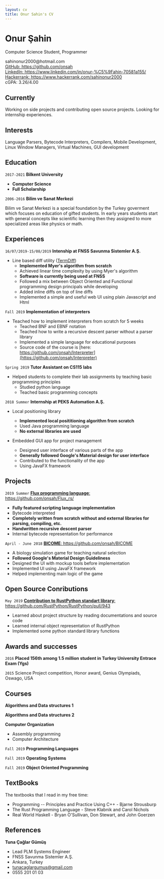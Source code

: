 ```yaml
---
layout: cv
title: Onur Sahin's CV
---
```

# Onur Şahin
Computer Science Student, Programmer

<div id="webaddress">
<t> sahinonur2000@hotmail.com</t> 
<br/> <a href="https://github.com/onsah">GitHub: https://github.com/onsah</a>
<br/> <a href="https://www.linkedin.com/in/onur-%C5%9Fahin-70581a155/"> LinkedIn: https://www.linkedin.com/in/onur-%C5%9Fahin-70581a155/</a>
<br/> <a href="https://www.hackerrank.com/sahinonur2000"> Hackerrank: https://www.hackerrank.com/sahinonur2000</a>
<div> cGPA: 3.26/4.00 </div>
</div>


## Currently

Working on side projects and contributing open source projects. Looking for internship experiences.


## Interests

Language Parsers, Bytecode Interpreters, Compilers, Mobile Development, Linux Window Managers, Virtual Machines, GUI development

## Education

`2017-2021`
__Bilkent University__
- __Computer Science__
- __Full Scholarship__

`2006-2016`
__Bilim ve Sanat Merkezi__

Bilim ve Sanat Merkezi is a special foundation by the Turkey goverment which focuses on education of gifted students. In early years students start with general concepts like scientific learning then they assigned to more specialized areas like physics or math.

## Experiences

`16/07/2019-15/08/2019`
__Intenship at FNSS Savunma Sistemler A.Ş.__
- Line based diff utility (<a href="">TermDiff</a>)
    - __Implemented Myer's algorithm from scratch__
    - Achieved linear time complexity by using Myer's algorithm
    - __Software is currently being used at FNSS__
    - Followed a mix between Object Oriented and Functional programming design principals while developing
    - Added inline diffs on top of line diffs 
    - Implemented a simple and useful web UI using plain Javascript and Html

`Fall 2019`
__Implementation of interpreters__
- Teached how to implement interpreters from scratch for 5 weeks
    - Teached BNF and EBNF notation
    - Teached how to write a recursive descent parser without a parser library
    - Implemented a simple language for educational purposes
    - Source code of the course is [here: https://github.com/onsah/Interpreter](https://github.com/onsah/Interpreter)

`Spring 2019`
__Tutor Assistant on CS115 labs__
- Helped students to complete their lab assignments by teaching basic programming principles
    - Studied python language
    - Teached basic programming concepts

`2018 Summer`
__Internship at PEKS Automation A.Ş.__
- Local positioning library
    - __Implemented local posititioning algorithm from scratch__
    - Used Java programming language
    - __No external libraries are used__

- Embedded GUI app for project management
    - Designed user interface of various parts of the app
    - __Generally followed Google's Material design for user interface__
    - Contributed to the functionality of the app
    - Using JavaFX framework

## Projects

`2019 Summer`
<a href="https://github.com/onsah/Flux_rs/">__Flux programming language__: https://github.com/onsah/Flux_rs/</a> 
- __Fully featured scripting language implementation__
- Bytecode interpreted
- __Completely written from scratch without and external libraries for parsing, compiling, etc.__
- __Handwritten recursive descent parser__
- Internal bytecode representation for performance

`April - June 2018`
<a href="https://github.com/onsah/BICOME">__BICOME__: https://github.com/onsah/BICOME</a> 
- A biology simulation game for teaching natural selection
- __Followed Google's Material Design Guideliness__
- Designed the UI with mockup tools before implementation
- Implemented UI using JavaFX framework
- Helped implementing main logic of the game

## Open Source Conributions
`May 2019`
<a href="https://github.com/RustPython/RustPython/pull/943">__Contribution to RustPython standart library__: https://github.com/RustPython/RustPython/pull/943</a>
- Learned about project structure by reading documentations and source code
- Learned internal object representation of RustPython
- Implemented some python standard library functions

## Awards and successes

`2016`
__Placed 156th among 1.5 million student in Turkey University Entrace Exam (Ygs)__

`2015`
Science Project competition, Honor award, Genius Olympiads, Oswago, USA

## Courses

__Algorithms and Data structures 1__

__Algorithms and Data structures 2__

__Computer Organization__
- Assembly programming
- Computer Architecture

`Fall 2019`
__Programming Languages__

`Fall 2019`
__Operating Systems__

`Fall 2019`
__Object Oriented Programming__

## TextBooks
The textbooks that I read in my free time:
- Programming -- Principles and Practice Using C++ - Bjarne Strousburp
- The Rust Programming Language - Steve Klabnik and Carol Nichols
- Real World Haskell - Bryan O'Sullivan, Don Stewart, and John Goerzen

## References

__Tuna Çağlar Gümüş__
- Lead PLM Systems Engineer
- FNSS Savunma Sistemler A.Ş.
- Ankara, Turkey
- tunacaglargumus@gmail.com
- 0555 201 01 03



<!-- ### Footer

Last updated: May 2013 -->


